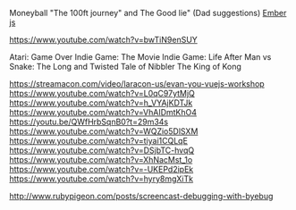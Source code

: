 Moneyball
"The 100ft journey" and The Good lie" (Dad suggestions)
[Ember js](https://www.youtube.com/watch?v=f-6Qd3nuv4w)

https://www.youtube.com/watch?v=bwTiN9enSUY

Atari: Game Over
Indie Game: The Movie
Indie Game: Life After
Man vs Snake: The Long and Twisted Tale of Nibbler
The King of Kong

https://streamacon.com/video/laracon-us/evan-you-vuejs-workshop
https://www.youtube.com/watch?v=L0qC97ytMjQ
https://www.youtube.com/watch?v=h_VYAjKDTJk
https://www.youtube.com/watch?v=VhAIDmtKhO4
https://youtu.be/QWfHrbSqnB0?t=29m34s
https://www.youtube.com/watch?v=WQZio5DlSXM
https://www.youtube.com/watch?v=tiyai1CQLqE
https://www.youtube.com/watch?v=DSjbTC-hvqQ
https://www.youtube.com/watch?v=XhNacMst_1o
https://www.youtube.com/watch?v=-UKEPd2ipEk
https://www.youtube.com/watch?v=hyry8mgXiTk

http://www.rubypigeon.com/posts/screencast-debugging-with-byebug
